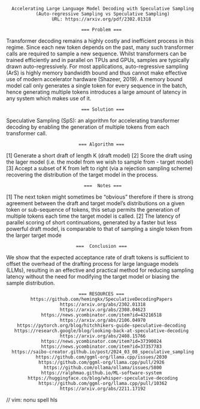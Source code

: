       Accelerating Large Language Model Decoding with Speculative Sampling
               (Auto-regressive Sampling vs Speculative Sampling)
                     URL: https://arxiv.org/pdf/2302.01318

                                === Problem ===
Transformer decoding remains a highly costly and inefficient process in this regime. Since each new token depends on the past, many such transformer calls are required to sample a new sequence. Whilst transformers can be trained efficiently and in parallel on TPUs and GPUs, samples are typically drawn auto-regressively. For most applications, auto-regressive sampling (ArS) is highly memory bandwidth bound and thus cannot make effective use of modern accelerator hardware (Shazeer, 2019). A memory bound model call only generates a single token for every sequence in the batch, hence generating multiple tokens introduces a large amount of latency in any system which makes use of it.

                                === Solution ===
Speculative Sampling (SpS): an algorithm for accelerating transformer decoding by enabling the generation of multiple tokens from each transformer call.

                               === Algorithm ===
[1] Generate a short draft of length K (draft model)
[2] Score the draft using the lager model (i.e. the model from we wish to sample from - target model)
[3] Accept a subset of K from left to right (via a rejection sampling scheme) recovering the distribution of the target model in the process.

                                 ===  Notes ===
[1] The next token might sometimes be “obvious” therefore if there is strong agreement between the draft and target model’s distributions on a given token or sub-sequence of tokens, this setup permits the generation of multiple tokens each time the target model is called.
[2] The latency of parallel scoring of short continuations, generated by a faster but less powerful draft model, is comparable to that of sampling a single token from the larger target mode

                              ===  Conclusion ===
We show that the expected acceptance rate of draft tokens is sufficient to offset the overhead of the drafting process for large language models (LLMs), resulting in an effective and practical method for reducing sampling latency without the need for modifying the target model or biasing the sample distribution.


                               === RESOURCES ===
             https://github.com/hemingkx/SpeculativeDecodingPapers
                        https://arxiv.org/abs/2302.01318
                        https://arxiv.org/abs/2308.04623
                 https://news.ycombinator.com/item?id=43216518
                        https://arxiv.org/abs/2106.04970
        https://pytorch.org/blog/hitchhikers-guide-speculative-decoding
       https://research.google/blog/looking-back-at-speculative-decoding
                        https://arxiv.org/abs/2408.15766
                 https://news.ycombinator.com/item?id=37390024
                 https://news.ycombinator.com/item?id=37357783
      https://saibo-creator.github.io/post/2024_03_08_speculative_sampling
               https://github.com/ggml-org/llama.cpp/issues/2030
                https://github.com/ggml-org/llama.cpp/pull/2926
                  https://github.com/ollama/ollama/issues/5800
                 https://ralphmao.github.io/ML-software-system
            https://huggingface.co/blog/whisper-speculative-decoding
                https://github.com/ggml-org/llama.cpp/pull/10362
                        https://arxiv.org/abs/2211.17192

// vim: nonu spell hls
